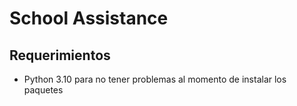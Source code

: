 # School Assistance

## Requerimientos
* Python 3.10  para no tener problemas al momento de instalar los paquetes

